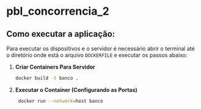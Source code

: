 # pbl_concorrencia_2

## Como executar a aplicação:
 Para executar os dispositivos e o servidor é necessário abrir o terminal até o diretório onde está o arquivo ```DOCKERFILE``` e executar os passos abaixo:
 1. **Criar Containers Para Servidor**

    ```bash
    docker build -t banco .
    ```

2. **Executar o Container (Configurando as Portas)**

    ```bash
     docker run --network=host banco
    ```
